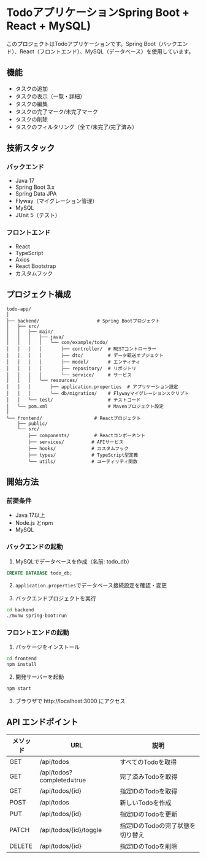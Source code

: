 # TodoアプリケーションSpring Boot + React + MySQL)

このプロジェクトはTodoアプリケーションです。Spring Boot（バックエンド）、React（フロントエンド）、MySQL（データベース）を使用しています。

## 機能

- タスクの追加
- タスクの表示（一覧・詳細）
- タスクの編集
- タスクの完了マーク/未完了マーク
- タスクの削除
- タスクのフィルタリング（全て/未完了/完了済み）

## 技術スタック

### バックエンド
- Java 17
- Spring Boot 3.x
- Spring Data JPA
- Flyway（マイグレーション管理）
- MySQL
- JUnit 5（テスト）

### フロントエンド
- React
- TypeScript
- Axios
- React Bootstrap
- カスタムフック

## プロジェクト構成

```
todo-app/
│
├── backend/                     # Spring Bootプロジェクト
│   ├── src/
│   │   ├── main/
│   │   │   ├── java/
│   │   │   │   └── com/example/todo/
│   │   │   │       ├── controller/  # RESTコントローラー
│   │   │   │       ├── dto/         # データ転送オブジェクト
│   │   │   │       ├── model/       # エンティティ
│   │   │   │       ├── repository/  # リポジトリ
│   │   │   │       └── service/     # サービス
│   │   │   └── resources/
│   │   │       ├── application.properties  # アプリケーション設定
│   │   │       └── db/migration/    # Flywayマイグレーションスクリプト
│   │   └── test/                    # テストコード
│   └── pom.xml                      # Mavenプロジェクト設定
│
└── frontend/                   # Reactプロジェクト
    ├── public/
    └── src/
        ├── components/         # Reactコンポーネント
        ├── services/          # APIサービス
        ├── hooks/             # カスタムフック
        ├── types/             # TypeScript型定義
        └── utils/             # ユーティリティ関数
```

## 開始方法

### 前提条件
- Java 17以上
- Node.js とnpm
- MySQL

### バックエンドの起動
1. MySQLでデータベースを作成（名前: todo_db）
```sql
CREATE DATABASE todo_db;
```

2. `application.properties`でデータベース接続設定を確認・変更

3. バックエンドプロジェクトを実行
```bash
cd backend
./mvnw spring-boot:run
```

### フロントエンドの起動
1. パッケージをインストール
```bash
cd frontend
npm install
```

2. 開発サーバーを起動
```bash
npm start
```

3. ブラウザで http://localhost:3000 にアクセス

## API エンドポイント

| メソッド | URL                      | 説明                          |
|---------|--------------------------|------------------------------|
| GET     | /api/todos               | すべてのTodoを取得              |
| GET     | /api/todos?completed=true| 完了済みTodoを取得             |
| GET     | /api/todos/{id}          | 指定IDのTodoを取得             |
| POST    | /api/todos               | 新しいTodoを作成               |
| PUT     | /api/todos/{id}          | 指定IDのTodoを更新             |
| PATCH   | /api/todos/{id}/toggle   | 指定IDのTodoの完了状態を切り替え |
| DELETE  | /api/todos/{id}          | 指定IDのTodoを削除             |